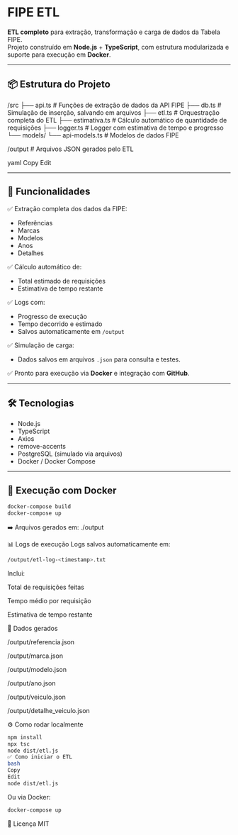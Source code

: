 # FIPE ETL

**ETL completo** para extração, transformação e carga de dados da Tabela FIPE.  
Projeto construído em **Node.js** + **TypeScript**, com estrutura modularizada e suporte para execução em **Docker**.

---

## 📦 Estrutura do Projeto

/src
├── api.ts # Funções de extração de dados da API FIPE
├── db.ts # Simulação de inserção, salvando em arquivos
├── etl.ts # Orquestração completa do ETL
├── estimativa.ts # Cálculo automático de quantidade de requisições
├── logger.ts # Logger com estimativa de tempo e progresso
└── models/
└── api-models.ts # Modelos de dados FIPE

/output # Arquivos JSON gerados pelo ETL

yaml
Copy
Edit

---

## 🚀 Funcionalidades

✅ Extração completa dos dados da FIPE:  
- Referências  
- Marcas  
- Modelos  
- Anos  
- Detalhes  

✅ Cálculo automático de:  
- Total estimado de requisições  
- Estimativa de tempo restante  

✅ Logs com:  
- Progresso de execução  
- Tempo decorrido e estimado  
- Salvos automaticamente em `/output`

✅ Simulação de carga:  
- Dados salvos em arquivos `.json` para consulta e testes.  

✅ Pronto para execução via **Docker** e integração com **GitHub**.

---

## 🛠️ Tecnologias

- Node.js
- TypeScript
- Axios
- remove-accents
- PostgreSQL (simulado via arquivos)
- Docker / Docker Compose

---

## 🐳 Execução com Docker

```bash
docker-compose build
docker-compose up
```
➡️ Arquivos gerados em: ./output

📊 Logs de execução
Logs salvos automaticamente em:

```bash
/output/etl-log-<timestamp>.txt
```
Inclui:

Total de requisições feitas

Tempo médio por requisição

Estimativa de tempo restante

📁 Dados gerados

/output/referencia.json

/output/marca.json

/output/modelo.json

/output/ano.json

/output/veiculo.json

/output/detalhe_veiculo.json

⚙️ Como rodar localmente
```bash
npm install
npx tsc
node dist/etl.js
✅ Como iniciar o ETL
bash
Copy
Edit
node dist/etl.js
```
Ou via Docker:

```bash
docker-compose up
```
📝 Licença
MIT

